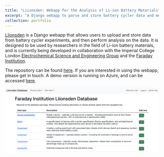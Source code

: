 ```yaml
---
title: "Liionsden: Webapp for the Analysis of Li-ion Battery Materials"
excerpt: "A Django webapp to parse and store battery cycler data and metadata <br/><center><img src='/images/liionsden-homepage.png' width=250></center>"
collection: portfolio
---
```


[Liionsden](https://github.com/ImperialCollegeLondon/Faraday-liionsden/) is a Django webapp that allows users to upload and store data from battery cycler experiments, and then perform analysis on the data. It is designed to be used by researchers in the field of Li-ion battery materials, and is currently being developed in collaboration with the Imperial College London [Electrochemical Science and Engineering Group](https://www.imperial.ac.uk/electrochem-sci-eng) and the [Faraday Institution](https://www.faraday.ac.uk/).

The repository can be found [here](https://github.com/ImperialCollegeLondon/Faraday-liionsden/). If you are interested in using the webapp, please get in touch. A demo version is running on Azure, and can be accessed [here](https://liionsden.azurewebsites.net/).

![liionsden homepage](/images/liionsden-homepage.png)
